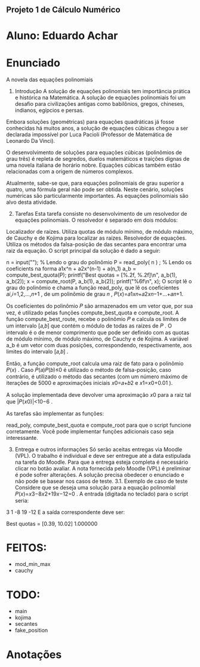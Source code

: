 ## Projeto 1 de Cálculo Numérico

# Aluno: Eduardo Achar

# Enunciado

A novela das equações polinomiais

1. Introdução
A solução de equações polinomiais tem importância prática e histórica na Matemática. A solução de equações polinomiais foi um desafio para civilizações antigas como babilônios, gregos, chineses, indianos, egípcios e persas.

Embora soluções (geométricas) para equações quadráticas já fosse conhecidas há muitos anos, a solução de equações cúbicas chegou a ser declarada impossível por Luca Pacioli (Professor de Matemática de Leonardo Da Vinci).

O desenvolvimento de soluções para equações cúbicas (polinômios de grau três) é repleta de segredos, duelos matemáticos e traições dignas de uma novela italiana de horário nobre. Equações cúbicas também estão relacionadas com a origem de números complexos.

Atualmente, sabe-se que, para equações polinomiais de grau superior a quatro, uma fórmula geral não pode ser obtida. Neste cenário, soluções numéricas são particularmente importantes. As equações polinomiais são alvo desta atividade.

2. Tarefas
Esta tarefa consiste no desenvolvimento de um resolvedor de equações polinomiais. O resolvedor é separado em dois módulos:

Localizador de raízes. Utiliza quotas de módulo mínimo, de módulo máximo, de Cauchy e de Kojima para localizar as raízes.
Resolvedor de equações. Utiliza os métodos da falsa-posição de das secantes para encontrar uma raiz da equação.
O script principal da solução é dado a seguir:

n = input("");  % Lendo o grau do polinômio
P = read_poly( n ) ;  % Lendo os coeficients na forma a1x^n + a2x^(n-1) + a(n_1)
a_b = compute_best_quota(P);
printf("Best quotas = [%.2f, %.2f]\n", a_b(1), a_b(2));
x = compute_root(P, a_b(1), a_b(2));
printf("%6f\n", x);
O script lê o grau do polinômio e chama a função read_poly, que lê os coeficientes 𝑎𝑖,𝑖=1,2,…,𝑛+1
, de um polinômio de grau 𝑛
, 𝑃(𝑥)=𝑎1𝑥𝑛+𝑎2𝑥𝑛−1+…+𝑎𝑛+1.

Os coeficientes do polinômio 𝑃
 são armazenados em um vetor que, por sua vez, é utilizado pelas funções compute_best_quota e compute_root. A função compute_best_route, recebe o polinômio 𝑃
 e calcula os limites de um intervalo [𝑎,𝑏]
 que contém o módulo de todas as raízes de 𝑃
. O intervalo é o de menor comprimento que pode ser definido com as quotas de módulo mínimo, de módulo máximo, de Cauchy e de Kojima. A variável a_b é um vetor com duas posições, correspondendo, respectivamente, aos limites do intervalo [𝑎,𝑏]
.

Então, a função compute_root calcula uma raiz de fato para o polinômio 𝑃(𝑥)
. Caso 𝑃(𝑎)𝑃(𝑏)≤0
 é utilizado o método de falsa-posição, caso contrário, é utilizado o método das secantes (com um número máximo de iterações de 5000
 e aproximações iniciais 𝑥0=𝑎+𝑏2
 e 𝑥1=𝑥0+0.01
).

A solução implementada deve devolver uma aproximação 𝑥0
 para a raiz tal que |𝑃(𝑥0)|<10−6
.

As tarefas são implementar as funções:

read_poly,
compute_best_quota e
compute_root
para que o script funcione corretamente. Você pode implementar funções adicionais caso seja interessante.

3. Entrega e outros informações
Só serão aceitas entregas via Moodle (VPL).
O trabalho é individual e deve ser entregue até a data estipulada na tarefa do Moodle.
Para que a entrega esteja completa é necessário clicar no botão avaliar.
A nota fornecida pelo Moodle (VPL) é preliminar é pode sofrer alterações.
A solução precisa obedecer o enunciado e não pode se basear nos casos de teste.
3.1. Exemplo de caso de teste
Considere que se deseja uma solução para a equação polinomial 𝑃(𝑥)=𝑥3−8𝑥2+19𝑥−12=0
. A entrada (digitada no teclado) para o script seria:

3
1
-8
19
-12
E a saída correspondente deve ser:

Best quotas = [0.39, 10.02]
1.000000

# FEITOS:

 - mod_min_max
 - cauchy

# TODO:

 - main
 - kojima
 - secantes
 - fake_position

# Anotações
